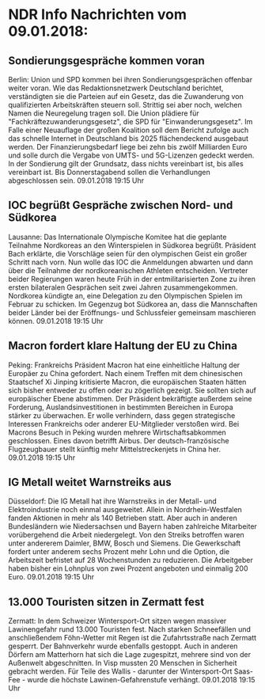 # NDR Info Nachrichten vom 09.01.2018:


## Sondierungsgespräche kommen voran
Berlin: Union und SPD kommen bei ihren Sondierungsgesprächen offenbar weiter voran. Wie das Redaktionsnetzwerk Deutschland berichtet, verständigten sie die Parteien auf ein Gesetz, das die Zuwanderung von qualifizierten Arbeitskräften steuern soll. Strittig sei aber noch, welchen Namen die Neuregelung tragen soll. Die Union plädiere für "Fachkräftezuwanderungsgesetz", die SPD für "Einwanderungsgesetz". Im Falle einer Neuauflage der großen Koalition soll dem Bericht zufolge auch das schnelle Internet in Deutschland bis 2025 flächendeckend ausgebaut werden. Der Finanzierungsbedarf liege bei zehn bis zwölf Milliarden Euro und solle durch die Vergabe von UMTS- und 5G-Lizenzen gedeckt werden. In der Sondierung gilt der Grundsatz, dass nichts vereinbart ist, bis alles vereinbart ist. Bis Donnerstagabend sollen die Verhandlungen abgeschlossen sein. 09.01.2018 19:15 Uhr 

## IOC begrüßt Gespräche zwischen Nord- und Südkorea
Lausanne: Das Internationale Olympische Komitee hat die geplante Teilnahme Nordkoreas an den Winterspielen in Südkorea begrüßt. Präsident Bach erklärte, die Vorschläge seien für den olympischen Geist ein großer Schritt nach vorn. Nun wolle das IOC die Anmeldungen abwarten und dann über die Teilnahme der nordkoreanischen Athleten entscheiden. Vertreter beider Regierungen waren heute Früh in der entmilitarisierten Zone zu ihren ersten bilateralen Gesprächen seit zwei Jahren zusammengekommen. Nordkorea kündigte an, eine Delegation zu den Olympischen Spielen im Februar zu schicken. Im Gegenzug bot Südkorea an, dass die Mannschaften beider Länder bei der Eröffnungs- und Schlussfeier gemeinsam maschieren können. 09.01.2018 19:15 Uhr 

## Macron fordert klare Haltung der EU zu China
Peking:		Frankreichs Präsident Macron hat eine einheitliche Haltung der Europäer zu China gefordert. Nach einem Treffen mit dem chinesischen Staatschef Xi Jinping kritisierte Macron, die europäischen Staaten hätten sich bisher entweder zu offen oder zu zögerlich gezeigt. Sie sollten sich auf europäischer Ebene abstimmen. Der Präsident bekräftigte außerdem seine Forderung, Auslandsinvestitionen in bestimmten Bereichen in Europa stärker zu überwachen. Er wolle verhindern, dass gegen strategische Interessen Frankreichs oder anderer EU-Mitglieder verstoßen wird. Bei Macrons Besuch in Peking wurden mehrere Wirtschaftsabkommen geschlossen. Eines davon betrifft Airbus. Der deutsch-französische Flugzeugbauer stellt künftig mehr Mittelstreckenjets in China her. 09.01.2018 19:15 Uhr 

## IG Metall weitet Warnstreiks aus
Düsseldorf: Die IG Metall hat ihre Warnstreiks in der Metall- und Elektroindustrie noch einmal ausgeweitet. Allein in Nordrhein-Westfalen fanden Aktionen in mehr als 140 Betrieben statt. Aber auch in anderen Bundesländern wie Niedersachsen und Bayern haben zahlreiche Mitarbeiter vorübergehend die Arbeit niedergelegt. Von den Streiks betroffen waren unter andererem Daimler, BMW, Bosch und Siemens. Die Gewerkschaft fordert unter anderem sechs Prozent mehr Lohn und die Option, die Arbeitszeit befristet auf 28 Wochenstunden zu reduzieren. Die Arbeitgeber haben bisher ein Lohnplus von zwei Prozent angeboten und einmalig 200 Euro. 09.01.2018 19:15 Uhr 

## 13.000 Touristen sitzen in Zermatt fest
Zermatt: In dem Schweizer Wintersport-Ort sitzen wegen massiver Lawinengefahr rund 13.000 Touristen fest. Nach starken Schneefällen und anschließendem Föhn-Wetter mit Regen ist die Zufahrtsstraße nach Zermatt gesperrt. Der Bahnverkehr wurde ebenfalls gestoppt. Auch in anderen Dörfern am Matterhorn hat sich die Lage zugespitzt, mehrere sind von der Außenwelt abgeschnitten. In Visp mussten 20 Menschen in Sicherheit gebracht werden. Für Teile des Wallis - darunter der Wintersport-Ort Saas-Fee - wurde die höchste Lawinen-Gefahrenstufe verhängt. 09.01.2018 19:15 Uhr 
